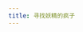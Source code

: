 ```yaml
---
title: 寻找妖精的疯子
---
```


<!-- 
寻找美好的心会削弱，会暂时泯灭，但是总是会复燃。
哲野和XXXX两个寻找美好心灵的人不同的人生路径。

美好的心灵是存在的，但是很稀少。与之相对，大部分人的心还是自私的，甚至还有为了自己不择手段，欺骗他人的。（各婊，各渣，各江浙沪人士）

交替性的降低道德标准，以求不受伤害。

https://mp.weixin.qq.com/s?__biz=MzAwNjY3NTg2Mg==&mid=2651059015&idx=1&sn=787dc89b04ddc96354c7d857e00c518e&chksm=80fe9fbeb78916a862792876a250a8112cad9145aa7e0e690972e3f46f4d9726f17fb09d90cc&mpshare=1&scene=1&srcid=08240Zk86D0hHihAWt8mGieH#rd
———————— -->
<!-- 
口述：大山浩二 翻译：骑鹿人

初次见面，我是大山浩二，是今五株式会社的一名文员。

您来这里，是对哲也君的事情感兴趣吗？啊，该怎么开始讲述这段孽缘呢……我本来只是住在箱守家隔壁，是他普通的邻居之一，是箱守的父母要让我一定多关照他家儿子的。



后来的事情嘛，我也是听别人说的。据说哲也君回到大空町的时候，和一名叫 XXXX 的少女错肩而过，他们两个马上就紧紧地抱了起来，贪婪地亲吻着。他们两个都把对方叫做“妖精”。这真是一件稀奇古怪的事情呢。我以为像哲也君这样寻找“妖精”的人很特殊，应该没有第二个人存在了呢。

其实那个XXX的女孩，我还是略有耳闻的。他是我在大空町的舅妈家楼上的

哲也君和XXXX一直朝夕相处，他们聊着天南地北的话题，愉快地生活在了一起。想不到他竟然会这样，我还以为他这样的人不会遇到什么知心朋友呢。 -->